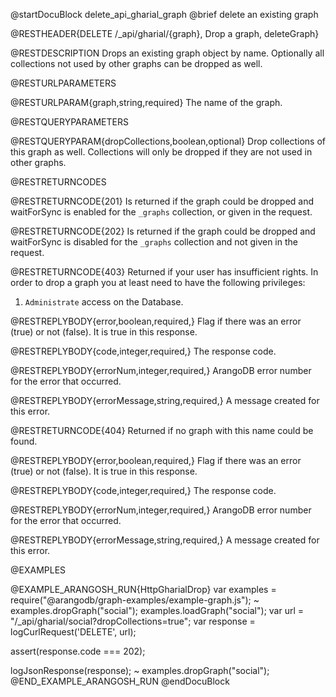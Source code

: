 @startDocuBlock delete_api_gharial_graph
@brief delete an existing graph

@RESTHEADER{DELETE /_api/gharial/{graph}, Drop a graph, deleteGraph}

@RESTDESCRIPTION
Drops an existing graph object by name.
Optionally all collections not used by other graphs
can be dropped as well.

@RESTURLPARAMETERS

@RESTURLPARAM{graph,string,required}
The name of the graph.

@RESTQUERYPARAMETERS

@RESTQUERYPARAM{dropCollections,boolean,optional}
Drop collections of this graph as well.  Collections will only be
dropped if they are not used in other graphs.

@RESTRETURNCODES

@RESTRETURNCODE{201}
Is returned if the graph could be dropped and waitForSync is enabled
for the `_graphs` collection, or given in the request.

@RESTRETURNCODE{202}
Is returned if the graph could be dropped and waitForSync is disabled
for the `_graphs` collection and not given in the request.

@RESTRETURNCODE{403}
Returned if your user has insufficient rights.
In order to drop a graph you at least need to have the following privileges:
  1. `Administrate` access on the Database.

@RESTREPLYBODY{error,boolean,required,}
Flag if there was an error (true) or not (false).
It is true in this response.

@RESTREPLYBODY{code,integer,required,}
The response code.

@RESTREPLYBODY{errorNum,integer,required,}
ArangoDB error number for the error that occurred.

@RESTREPLYBODY{errorMessage,string,required,}
A message created for this error.

@RESTRETURNCODE{404}
Returned if no graph with this name could be found.

@RESTREPLYBODY{error,boolean,required,}
Flag if there was an error (true) or not (false).
It is true in this response.

@RESTREPLYBODY{code,integer,required,}
The response code.

@RESTREPLYBODY{errorNum,integer,required,}
ArangoDB error number for the error that occurred.

@RESTREPLYBODY{errorMessage,string,required,}
A message created for this error.

@EXAMPLES

@EXAMPLE_ARANGOSH_RUN{HttpGharialDrop}
  var examples = require("@arangodb/graph-examples/example-graph.js");
~ examples.dropGraph("social");
  examples.loadGraph("social");
  var url = "/_api/gharial/social?dropCollections=true";
  var response = logCurlRequest('DELETE', url);

  assert(response.code === 202);

  logJsonResponse(response);
~ examples.dropGraph("social");
@END_EXAMPLE_ARANGOSH_RUN
@endDocuBlock
